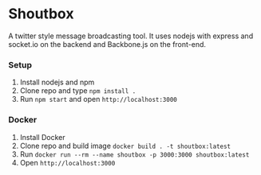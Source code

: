 Shoutbox
========

A twitter style message broadcasting tool. It uses nodejs with express and socket.io on the backend and Backbone.js on the front-end.

### Setup
1. Install nodejs and npm
2. Clone repo and type `npm install .`
3. Run `npm start` and open `http://localhost:3000`

### Docker
1. Install Docker
2. Clone repo and build image `docker build . -t shoutbox:latest`
3. Run `docker run --rm --name shoutbox -p 3000:3000 shoutbox:latest`
4. Open `http://localhost:3000`
